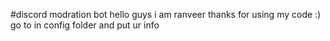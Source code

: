 #discord modration bot
hello guys i am ranveer thanks for using my code :)
go to in config folder and put ur info